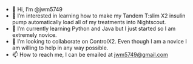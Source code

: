 - 👋 Hi, I’m @jwm5749
- 👀 I’m interested in learning how to make my Tandem T:slim X2 insulin pump automatically load all of my treatments into Nightscout.
- 🌱 I’m currently learning Python and Java but I just started so I am extremely novice.
- 💞️ I’m looking to collaborate on ControlX2.  Even though I am a novice I am willing to help in any way possible.
- 📫 How to reach me, I can be emailed at jwm5749@gmail.com

<!---
jwm5749/jwm5749 is a ✨ special ✨ repository because its `README.md` (this file) appears on your GitHub profile.
You can click the Preview link to take a look at your changes.
--->
